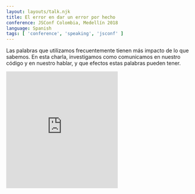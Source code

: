 ```yaml
---
layout: layouts/talk.njk
title: El error en dar un error por hecho
conference: JSConf Colombia, Medellín 2018
language: Spanish
tags: [ 'conference', 'speaking', 'jsconf' ]
---
```

Las palabras que utilizamos frecuentemente tienen más impacto de lo que sabemos. En esta charla, investigamos como comunicamos en nuestro código y en nuestro hablar, y que efectos estas palabras pueden tener.

<iframe height="315" src="https://www.youtube.com/embed/4UIFX3bR3LE" frameborder="0" allow="accelerometer; autoplay; encrypted-media; gyroscope; picture-in-picture" allowfullscreen></iframe>